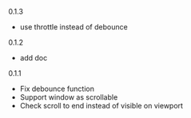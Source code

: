 0.1.3
* use throttle instead of debounce

0.1.2
* add doc

0.1.1
* Fix debounce function
* Support window as scrollable
* Check scroll to end instead of visible on viewport

